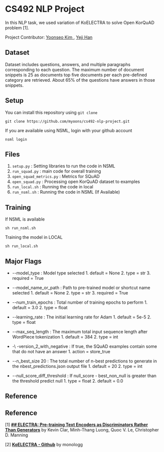 # CS492 NLP Project
In this NLP task, we used variation of KoELECTRA to solve Open KorQuAD problem [1]. 

Project Contributor: [Yoonseo Kim ](https://github.com/myoons), [Yeji Han](https://github.com/yejihan-dev)

## Dataset

Dataset includes questions, answers, and multiple paragraphs corresponding to each question. The maximum number of document snippets is 25 as documents top five documents per each pre-defined category are retrieved. About 65% of the questions have answers in those snippets. 

## Setup

You can install this repository using `git clone`

    git clone https://github.com/myoons/cs492-nlp-project.git


If you are available using NSML, login with your github account

    nsml login

## Files

1. `setup.py` : Setting libraries to run the code in NSML
2. `run_squad.py` : main code for overall training
3. `open_squad_metrics.py` : Metrics for SQuAD
4. `open_squad.py` : Processing open KorQuAD dataset to examples
5. `run_local.sh` : Running the code in local
6. `run_nsml.sh` : Running the code in NSML (If Available)

## Training

If NSML is available

    sh run_nsml.sh

Training the model in LOCAL

    sh run_local.sh

## Major Flags

- -\-model_type : Model type selected
		1. default = None
		2. type =  str
		3. required = True

- -\-model_name_or_path : Path to pre-trained model or shortcut name selected
		1. default = None
		2. type =  str
		3. required = True

- -\-num_train_epochs : Total number of training epochs to perform
		 1. default = 3.0
		 2. type = float

- -\-learning_rate : The initial learning rate for Adam
		1. default = 5e-5
		2. type = float

- -\-max_seq_length : The maximum total input sequence length after WordPiece tokenization
		1. default = 384
		2. type = int
		
- -\ -version_2_with_negative : If true, the SQuAD examples contain some that do not have an answer
		1. action = store_true

- -\-n_best_size 20 : The total number of n-best predictions to generate in the nbest_predictions.json output file
		1. default = 20
		2. type = int

- -\-null_score_diff_threshold : If null_score - best_non_null is greater than the threshold predict null
		1. type = float
		2. default = 0.0

## Reference
## Reference
[1] **[## ELECTRA: Pre-training Text Encoders as Discriminators Rather Than Generators](https://arxiv.org/abs/2001.07685)** by Kevin Clar, Minh-Thang Luong, Quoc V. Le, Christopher D. Manning

[2] **[KoELECTRA - Github](https://github.com/monologg/KoELECTRA)** by monologg
